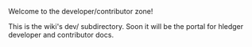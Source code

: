 Welcome to the developer/contributor zone!

This is the wiki's dev/ subdirectory. Soon it will be the portal for hledger developer and contributor docs.